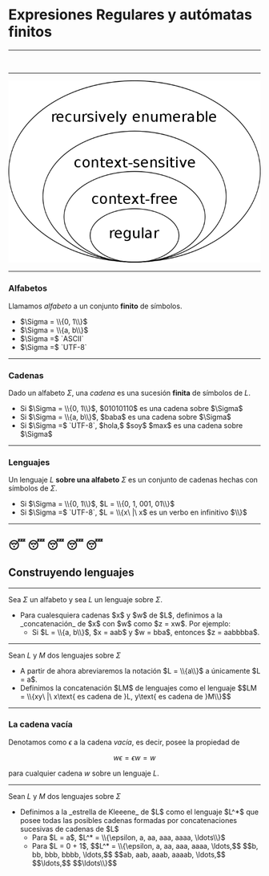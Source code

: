 # Expresiones Regulares y autómatas finitos

---

<img width="40%" height="40%" data-src="img/chomsky.jpg" style="border-style: none" target="_blank">

---

![chomsky](img/chomsky-hierarchy.png)

---

### Alfabetos

Llamamos _alfabeto_ a un conjunto **finito** de símbolos.

<ul>
	<li class="fragment">$\Sigma = \\{0, 1\\}$</li>
	<li class="fragment">$\Sigma = \\{a, b\\}$</li>
	<li class="fragment">$\Sigma =$ `ASCII`</li>
	<li class="fragment">$\Sigma =$ `UTF-8`</li>
</ul>

---

### Cadenas

Dado un alfabeto $\Sigma$, una _cadena_ es una sucesión **finita** de símbolos
de $L$.

<ul>
	<li class="fragment">
		Si $\Sigma = \\{0, 1\\}$, $01010110$ es una cadena sobre $\Sigma$
	</li>
    <li class="fragment">
		Si $\Sigma = \\{a, b\\}$, $baba$ es una cadena sobre $\Sigma$
	</li>
	<li class="fragment">
		Si $\Sigma =$ `UTF-8`, $hola,$ $soy$ $max$ es una cadena sobre $\Sigma$
	</li>
</ul>

---

### Lenguajes

Un lenguaje $L$ **sobre una alfabeto** $\Sigma$ es un conjunto de cadenas hechas
con símbolos de $\Sigma$.

<ul>
	<li class="fragment">
		Si $\Sigma = \\{0, 1\\}$, $L = \\{0, 1, 001, 01\\}$
	</li>
	<li class="fragment">
		Si $\Sigma =$ `UTF-8`, $L = \\{x\ |\ x$ es un verbo en infinitivo $\\}$
	</li>

</ul>

---
😴 😴 😴 😴 😴
---

## Construyendo lenguajes

---

Sea $\Sigma$ un alfabeto y sea $L$ un lenguaje sobre $\Sigma$.

<ul>
	<li class="fragment">
		Para cualesquiera cadenas $x$ y $w$ de $L$, definimos a la _concatenación_
		de $x$ con $w$ como $z = xw$. Por ejemplo:
		<ul>
			<li class="fragment">
				Si $L = \\{a, b\\}$, $x = aab$ y $w = bba$, entonces
				$z = aabbbba$.
			</li>
		</ul>
	</li>
</ul>

---

Sean $L$ y $M$ dos lenguajes sobre $\Sigma$

<ul>
	<li class="fragment">
		A partir de ahora abreviaremos la notación $L = \\{a\\}$ a únicamente
		$L = a$.
	</li>
	<li class="fragment">
		Definimos la concatenación $LM$ de lenguajes como el lenguaje
		$$LM = \\{xy\ |\  x\text{ es cadena de }L, y\text{ es cadena de }M\\}$$
	</li>
</ul>

---

### La cadena vacía

Denotamos como $\epsilon$ a la cadena _vacía_, es decir, posee la propiedad de

$$w \epsilon = \epsilon w = w$$

para cualquier cadena $w$ sobre un lenguaje $L$.

---

Sean $L$ y $M$ dos lenguajes sobre $\Sigma$

<ul>
	<li class="fragment">
		Definimos a la _estrella de Kleeene_ de $L$ como el lenguaje $L^*$
		que posee todas las posibles cadenas formadas por concatenaciones
		sucesivas de cadenas de $L$
		<ul>
			<li class="fragment">
				Para $L = a$, $L^* = \\{\epsilon, a, aa, aaa, aaaa, \ldots\\}$
			</li>
			<li class="fragment">
				Para $L = 0 + 1$,
				$$L^* = \\{\epsilon, a, aa, aaa, aaaa, \ldots,$$
	                     $$b, bb, bbb, bbbb, \ldots,$$
						 $$ab, aab, aaab, aaaab, \ldots,$$
						 $$\ldots,$$
						 $$\ldots\\}$$
			</li>
		</ul>
	</li>
</ul>
